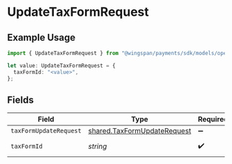 # UpdateTaxFormRequest

## Example Usage

```typescript
import { UpdateTaxFormRequest } from "@wingspan/payments/sdk/models/operations";

let value: UpdateTaxFormRequest = {
  taxFormId: "<value>",
};
```

## Fields

| Field                                                                             | Type                                                                              | Required                                                                          | Description                                                                       |
| --------------------------------------------------------------------------------- | --------------------------------------------------------------------------------- | --------------------------------------------------------------------------------- | --------------------------------------------------------------------------------- |
| `taxFormUpdateRequest`                                                            | [shared.TaxFormUpdateRequest](../../../sdk/models/shared/taxformupdaterequest.md) | :heavy_minus_sign:                                                                | N/A                                                                               |
| `taxFormId`                                                                       | *string*                                                                          | :heavy_check_mark:                                                                | Unique tax Form Id                                                                |